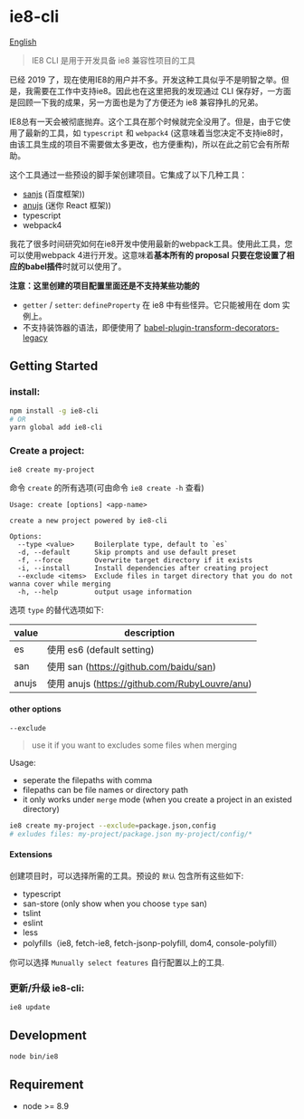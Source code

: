 # ie8-cli

[English](./README_en.md)

> IE8 CLI 是用于开发具备 ie8 兼容性项目的工具

已经 2019 了，现在使用IE8的用户并不多。开发这种工具似乎不是明智之举。但是，我需要在工作中支持ie8。因此也在这里把我的发现通过 CLI 保存好，一方面是回顾一下我的成果，另一方面也是为了方便还为 ie8 兼容挣扎的兄弟。

IE8总有一天会被彻底抛弃。这个工具在那个时候就完全没用了。但是，由于它使用了最新的工具，如 `typescript` 和 `webpack4` (这意味着当您决定不支持ie8时，由该工具生成的项目不需要做太多更改，也方便重构)，所以在此之前它会有所帮助。

这个工具通过一些预设的脚手架创建项目。它集成了以下几种工具：

- [sanjs](https://github.com/baidu/san) (百度框架))
- [anujs](https://github.com/RubyLouvre/anu) (迷你 React 框架))
- typescript
- webpack4

我花了很多时间研究如何在ie8开发中使用最新的webpack工具。使用此工具，您可以使用webpack 4进行开发。这意味着**基本所有的 proposal 只要在您设置了相应的babel插件**时就可以使用了。

**注意：这里创建的项目配置里面还是不支持某些功能的**

- `getter` / `setter`: `defineProperty` 在 ie8 中有些怪异。它只能被用在 dom 实例上。
- 不支持装饰器的语法，即便使用了 [babel-plugin-transform-decorators-legacy](https://github.com/loganfsmyth/babel-plugin-transform-decorators-legacy#readme)

## Getting Started

### install:

```bash
npm install -g ie8-cli
# OR
yarn global add ie8-cli
```

### Create a project:

```bash
ie8 create my-project
```

命令 `create` 的所有选项(可由命令 `ie8 create -h` 查看)

```
Usage: create [options] <app-name>

create a new project powered by ie8-cli

Options:
  --type <value>     Boilerplate type, default to `es`
  -d, --default      Skip prompts and use default preset
  -f, --force        Overwrite target directory if it exists
  -i, --install      Install dependencies after creating project
  --exclude <items>  Exclude files in target directory that you do not wanna cover while merging
  -h, --help         output usage information
```

选项 `type` 的替代选项如下:

| value | description |
| -- | -- |
| es | 使用 es6 (default setting) |
| san | 使用 san (https://github.com/baidu/san) |
| anujs | 使用 anujs (https://github.com/RubyLouvre/anu) |

#### other options

`--exclude`

> use it if you want to excludes some files when merging

Usage:

- seperate the filepaths with comma
- filepaths can be file names or directory path
- it only works under `merge` mode (when you create a project in an existed directory)


```bash
ie8 create my-project --exclude=package.json,config
# exludes files: my-project/package.json my-project/config/*
```

#### Extensions

创建项目时，可以选择所需的工具。预设的 `默认` 包含所有这些如下:

- typescript
- san-store (only show when you choose `type` san)
- tslint
- eslint
- less
- polyfills（ie8, fetch-ie8, fetch-jsonp-polyfill, dom4, console-polyfill）

你可以选择 `Munually select features` 自行配置以上的工具.

### 更新/升级 ie8-cli:

```bash
ie8 update
```

## Development

```bash
node bin/ie8
```

## Requirement

- node >= 8.9

